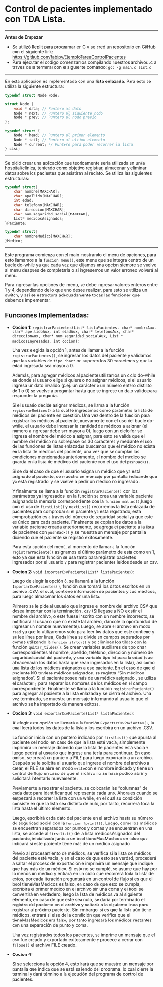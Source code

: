 Control de pacientes implementado con TDA Lista.
======

---
**Antes de Empezar**

*   Se utilizó Replit para programar en C y se creó un repositorio en GitHub con el siguiente link: https://github.com/fabipv/EjemploTareaControlPacientes
*   Para ejecutar el codigo comenzamos compilando nuestros archivos .c a traves de la terminal con el siguiente comando: `gcc -g main.c list.c `

---

En esta aplicacion es implementada con una **lista enlazada**. Para esto se utiliza la siguiente estructura:

````c
typedef struct Node Node;

struct Node {
    void * data; // Puntero al dato
    Node * next; // Puntero al siguiente nodo
    Node * prev; // Puntero al nodo previo
};

typedef struct {
    Node * head; // Puntero al primer elemento
    Node * tail; // Puntero al ultimo elemento
    Node * current; // Puntero para poder recorrer la lista
} List;
````
---

Se pidió crear una aplicación que teoricamente seria utilizada en un/a hospital/clinica,
teniendo como objetivo registrar, almacenar y eliminar datos sobre los pacientes que asistiran al recinto. Se utiliza las siguientes estructuras:

````c
typedef struct{
    char nombre[MAXCHAR];
    char apellido[MAXCHAR];
    int edad;
    char telefono[MAXCHAR];
    char direccion[MAXCHAR];
    char num_seguridad_social[MAXCHAR];
    List* medicosAsignados;
}Paciente;

typedef struct{
    char nombreMedico[MAXCHAR];
}Medico;
````

---

Este programa comienza con el main mostrando el menu de opciones, para esto llamamos a la `funcion menu()`, este menu que se integra dentro de un bucle do-while ya que cada vez que elijamos una opcion siempre se vuelve al menu despues de completarla o si ingresemos un valor erroneo volverá al menu.

Para ingresar las opciones del menu, se debe ingresar valores enteros entre 1 y 4, dependiendo de lo que uno desee realizar, para esto se utiliza un switch, y asi se estructura adecuadamente todas las funciones que debemos implementar.

Funciones Implementadas:
----

- **Opcion 1:** `registrarPacientes(List* listaPacientes, char* nombreAux, char* apellidoAux, int edadAux, char* telefonoAux, char* direccionAux, char* num_seguridad_socialAux, List * medicosIngresados, int opcion)`:

    Una vez elegida la opción 1, antes de llamar a la función `registrarPacientes()`, se ingresan los datos del paciente y validamos que las variables de `tipo char*` no superen los 30 caracteres y que la edad ingresada sea mayor a 0.
    
    Además, para agregar médicos al paciente utilizamos un ciclo do-while en donde el usuario elige si quiere o no asignar médicos, si el usuario ingresa un dato invalido (p.ej. un carácter o un número entero distinto de 1 o 0) se vuelve a preguntar hasta que se ingrese un dato válido para responder la pregunta.

    Si el usuario decide asignar médicos, se llama a la función `registrarMedicos()` a la cual le ingresamos como parámetro la lista de médicos del paciente en cuestión. Una vez dentro de la función para registrar los médicos al paciente, nuevamente con el uso del bucle do-while, el usuario debe ingresar la cantidad de médicos a asignar (el número a ingresar debe ser mayor a 0), luego con un ciclo for se ingresa el nombre del médico a asignar, para esto se valida que el nombre del médico no sobrepase los 30 caracteres y mediante el uso de las funciones de listas enlazadas buscamos que el médico no exista en la lista de médicos del paciente, una vez que se cumplan las condiciones mencionadas anteriormente, el nombre del médico se guarda en la lista de médicos del paciente con el uso del `pushBack()`.

    Si se da el caso de que el usuario asigna un médico que ya está asignado al paciente, se muestra un mensaje por pantalla indicando que ya está registrado, y se vuelve a pedir un médico no ingresado .

    Y finalmente se llama a la función `registrarPaciente()` con los parámetros ya ingresados, en la función se crea una variable paciente asignando la memoria correspondiente con la `función malloc()`,luego con el uso de `firstList()` y `nextList()` recorremos la lista enlazada de pacientes para comprobar si el paciente ya está registrado, esta comprobación  es a través del número de seguridad social ya que este es único para cada paciente. Finalmente se copian los datos a la variable paciente creada anteriormente, se agrega el paciente a la lista de pacientes con `pushBack()` y se muestra un mensaje por pantalla diciendo que el paciente se registró exitosamente.

    Para esta opción del menú, al momento de llamar a la función `registrarPaciente()` asignamos el último parámetro de esta como un 1, esto ya que esta función se usa tanto para registrar pacientes ingresados por el usuario y para registrar pacientes leídos desde un csv.

    

- **Opcion 2:** `void importarCsvPaciente(List* listaPacientes)`:

    Luego de elegir la opción 8, se llamará a la función `ImportarCsvPacientes()`, función que tomará los datos escritos en un archivo .CSV, el cual, contiene información de pacientes y sus médicos, para luego almacenar los datos en una lista.

    Primero se le pide al usuario que ingrese el nombre del archivo CSV que desea importar con la terminación `.csv` (Si llegase a NO existir el nombre del archivo, o  este fuese inscrito con un nombre incorrecto, se notificará al usuario que no existe tal archivo, dándole la oportunidad de ingresar un nombre nuevamente). Luego, se abre el archivo en modo `read` ya que lo utilizaremos solo para leer los datos que este contiene y se lee línea por línea, Cada línea se divide en campos separados por comas utilizando la `función strtok()` y se eliminan los tildes con la función `quitar_tildes()`. Se crean variables auxiliares de tipo char correspondientes al nombre, apellido, teléfono, dirección y número de seguridad social del paciente, y una variable tipo int para la edad (que almacenarán los datos hasta que sean ingresados en la lista), así como una lista de los médicos asignados a ese paciente. En el caso de que el paciente NO tuviese médicos asignados. se registra “Sin médicos asignados”. Si el paciente posee más de un médico asignado , se utiliza el carácter ` ; ` para separar los nombres de los médicos en el campo correspondiente. Finalmente se llama a la función `registrarPaciente()` para agregar al paciente a la lista enlazada y se cierra el archivo. Una vez terminado, se muestra un mensaje informando al usuario que el archivo se ha importado de manera exitosa.


- **Opcion 3:** `void exportarCsvPaciente(List* listaPacientes)`:

    Al elegir esta opción se llamará a la función `ExportarCsvPacientes()`, la cual leerá todos los datos de la lista y los escribirá en un archivo .CSV.

    La función inicia con un puntero indicado por `firstlist()` que apunta al paciente del nodo, en caso de que la lista esté vacía, simplemente imprimirá un mensaje diciendo que la lista de pacientes está vacía y luego pedirá al usuario que ingrese una tecla para continuar. En caso omiso, se creará un puntero a FILE para luego exportarlo a un archivo. Después se le solicita al usuario que ingrese el nombre del archivo a crear, el FILE se abre en modo `write`con el nombre indicado y tiene un control de flujo en caso de que el archivo no se haya podido abrir y solicitará intentarlo nuevamente.

    Previamente a registrar el paciente, se colocarán las “columnas” de cada dato para identificar qué representa cada uno. Ahora es cuando se empezará a recorrer la lista con un while, en el cual su condición consiste en que la lista sea distinta de nulo, por tanto, recorrerá toda la lista hasta el último elemento.

    Luego, escribirá cada dato del paciente en el archivo hasta su número de seguridad social con la `funcion fprintf()`. Luego, como los médicos se encuentran separados por puntos y comas y se encuentran en una lista, se accede al `firstlist()` de la lista medicosAsignados del paciente, inicializado junto a un bool tieneMasMedicos en falso que indicará si este paciente tiene más de un médico asignado.

    Previo al procesamiento de médicos, se verifica si la lista de médicos del paciente esté vacía, y en el caso de que esto sea verdad, procederá a saltar el proceso de exportación e imprimirá un mensaje que indique que hay más de un médico. Si esto no se cumplé, se asume que hay por lo menos un médico y entrará en un ciclo que recorrerá toda la lista de estos,  por cada iteración preguntará en un control de flujo si es que el bool tieneMasMedicos es falso, en caso de que esto se cumpla, escribirá el primer médico en el archivo sin una coma y el bool se convertirá en verdadero, luego la lista de médicos va al siguiente elemento, en caso de que este sea nulo, se daría por terminado el registro del paciente en el archivo y saltaría a la siguiente línea para registrar al próximo paciente. Sin embargo, si es que la lista aún tiene médicos, entrará al else de la condición que verifica que el tieneMasMedicos era falso, por tanto ingresará los médicos restantes con una separación de punto y coma.

    Una vez registrados todos los pacientes, se imprime un mensaje que el csv fue creado y exportado exitosamente y procede a cerrar con `fclose()` el archivo FILE creado.


- **Opcion 4:** 

    Si se selecciona la opción 4, esto hará que se muestre un mensaje por pantalla que indica que se está saliendo del programa, lo cual cierre la terminal y dará término a la ejecución del programa de control de pacientes.



